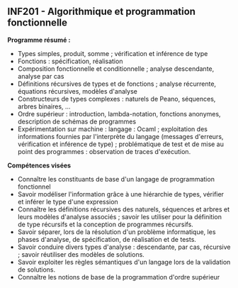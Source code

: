 ## INF201 - Algorithmique et programmation fonctionnelle

**Programme résumé :**

* Types simples, produit, somme ; vérification et inférence de type
* Fonctions : spécification, réalisation
* Composition fonctionnelle et conditionnelle ; analyse descendante, analyse par cas
* Définitions récursives de types et de fonctions ; analyse récurrente, équations récursives, modèles d'analyse
* Constructeurs de types complexes : naturels de Peano, séquences, arbres binaires, ...
* Ordre supérieur : introduction, lambda-notation, fonctions anonymes, description de schémas de programmes
* Expérimentation sur machine : langage : Ocaml ; exploitation des informations fournies par l'interprète du langage (messages d'erreurs, vérification et inférence de type) ; problématique de test et de mise au point des programmes : observation de traces d'exécution.

**Compétences visées**

* Connaître les constituants de base d'un langage de programmation fonctionnel
* Savoir modéliser l'information grâce à une hiérarchie de types, vérifier et inférer le type d'une expression
* Connaître les définitions récursives des naturels, séquences et arbres et leurs modèles d'analyse associés ; savoir les utiliser pour la définition de type récursifs et la conception de programmes récursifs.
* Savoir séparer, lors de la résolution d'un problème informatique, les phases d'analyse, de spécification, de réalisation et de tests.
* Savoir conduire divers types d'analyse : descendante, par cas, récursive ; savoir réutiliser des modèles de solutions.
* Savoir exploiter les règles sémantiques d'un langage lors de la validation de solutions.
* Connaître les notions de base de la programmation d'ordre supérieur
